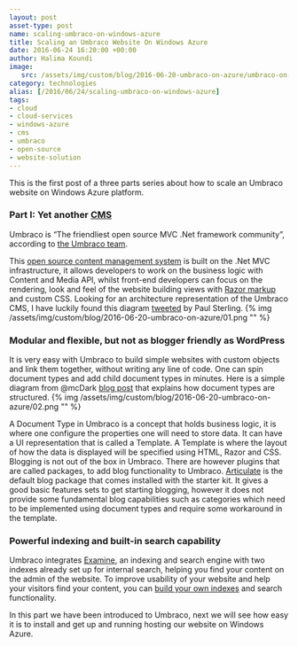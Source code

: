 ```yaml
---
layout: post
asset-type: post
name: scaling-umbraco-on-windows-azure 
title: Scaling an Umbraco Website On Windows Azure
date: 2016-06-24 16:20:00 +00:00
author: Halima Koundi
image:
   src: /assets/img/custom/blog/2016-06-20-umbraco-on-azure/umbraco-on-azure.jpg
category: technologies
alias: [/2016/06/24/scaling-umbraco-on-windows-azure]
tags:
- cloud
- cloud-services
- windows-azure 
- cms
- umbraco
- open-source
- website-solution
---
```


This is the first post of a three parts series about how to scale an Umbraco website on Windows Azure platform.


### Part I: Yet another [CMS](https://umbraco.com/)

Umbraco is “The friendliest open source MVC .Net framework community”, according to [the Umbraco team](https://our.umbraco.org/).

This [open source content management system](https://github.com/umbraco/Umbraco-CMS) is built on the .Net MVC infrastructure, it allows developers to work on the business logic with Content and Media API, whilst front-end developers can focus on the rendering, look and feel of the website building views with [Razor markup](http://www.w3schools.com/aspnet/webpages_razor.asp) and custom CSS.
Looking for an architecture representation of the Umbraco CMS, I have luckily found this diagram [tweeted](https://twitter.com/paulsterling/status/357223564019118080) by Paul Sterling.
{% img /assets/img/custom/blog/2016-06-20-umbraco-on-azure/01.png "" %}
### Modular and flexible, but not as blogger friendly as WordPress

It is very easy with Umbraco to build simple websites with custom objects and link them together, without writing any line of code. One can spin document types and add child document types in minutes.
Here is a simple diagram from @mcDark [blog post](http://www.theoutfield.co.uk/blog/2011/04/anatomy-of-an-umbraco-document) that explains how document types are structured.
{% img /assets/img/custom/blog/2016-06-20-umbraco-on-azure/02.png "" %}

A Document Type in Umbraco is a concept that holds business logic, it is where one configure the properties one will need to store data. It can have a UI representation that is called a Template.
A Template is where the layout of how the data is displayed will be specified using HTML, Razor and CSS.
Blogging is not out of the box in Umbraco. There are however plugins that are called packages, to add blog functionality to Umbraco.
[Articulate](https://our.umbraco.org/projects/starter-kits/articulate) is the default blog package that comes installed with the starter kit.
It gives a good basic features sets to get starting blogging, however it does not provide some fundamental blog capabilities such as categories which need to be implemented using document types and require some workaround in the template.

### Powerful indexing and built-in search capability

Umbraco integrates [Examine](https://github.com/Shazwazza/Examine), an indexing and search engine with two indexes already set up for internal search, helping you find your content on the admin of the website.
To improve usability of your website and help your visitors find your content, you can [build your own indexes](https://our.umbraco.org/documentation/reference/searching/examine/quick-start) and search functionality.

In this part we have been introduced to Umbraco, next we will see how easy it is to install and get up and running hosting our website on Windows Azure.
